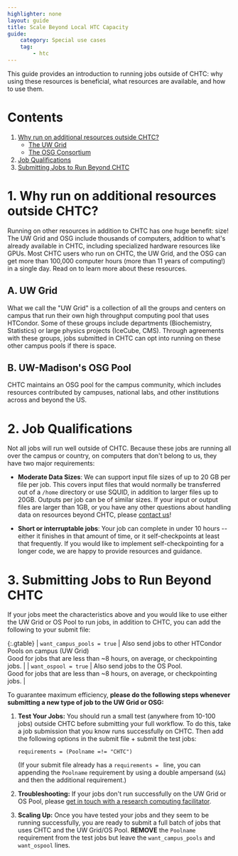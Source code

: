 ```yaml
---
highlighter: none
layout: guide
title: Scale Beyond Local HTC Capacity
guide:
    category: Special use cases
    tag:
        - htc
---
```



This guide provides an introduction to running jobs outside of CHTC: why
using these resources is beneficial, what resources are available, and
how to use them.

Contents
========

1.  [Why run on additional resources outside CHTC?](#why)
    -   [The UW Grid](#uw)
    -   [The OSG Consortium](#osg)
2.  [Job Qualifications](#job)
3.  [Submitting Jobs to Run Beyond CHTC](#submit)


<span name="why"></span>

**1. Why run on additional resources outside CHTC?**
================================================

Running on other resources in addition to CHTC has one huge benefit:
size! The UW Grid and OSG include thousands of computers,
addition to what\'s already available in CHTC, including specialized 
hardware resources like GPUs. Most CHTC users who run
on CHTC, the UW Grid, and the OSG can get more than 100,000 computer
hours (more than 11 years of computing!) in a single day. Read on to
learn more about these resources.

<span name="uw"></span>

A. UW Grid
--------------

What we call the \"UW Grid\" is a collection of all the groups and
centers on campus that run their own high throughput computing pool that
uses HTCondor. Some of these groups include departments (Biochemistry,
Statistics) or large physics projects (IceCube, CMS). Through agreements
with these groups, jobs submitted in CHTC can opt into running on these
other campus pools if there is space.

<span name="osg"></span>

B. UW-Madison's OSG Pool
------------------------------

CHTC maintains an OSG pool for the campus community, which includes 
resources contributed by campuses, national labs, and other institutions 
across and beyond the US.


<span name="job"></span>

**2. Job Qualifications**
=====================

Not all jobs will run well outside of CHTC. Because these jobs are
running all over the campus or country, on computers that don\'t belong
to us, they have two major requirements:

-   **Moderate Data Sizes**: We can support input file sizes of up to 
	20 GB per file per job. This covers input files that would normally be 
	transferred out of a `/home` directory or use SQUID, in addition to larger 
	files up to 20GB. Outputs per job can be of similar sizes. If your input or 
	output files are larger than 1GB, or you have any other questions about 
	handling data on resources beyond CHTC, please [contact us](mailto:chtc@cs.wisc.edu)! 

-   **Short or interruptable jobs**: Your job can complete in under 10 hours
    \-- either it finishes in that amount of time, or it
    self-checkpoints at least that frequently. If you would like to implement
    self-checkpointing for a longer code, we are happy to provide resources 
    and guidance. 


<span name="submit"></span>

**3. Submitting Jobs to Run Beyond CHTC**
=====================================

If your jobs meet the characteristics above and you would like to use
either the UW Grid or OS Pool to run jobs, in addition to CHTC, you can add
the following to your submit file:

{:.gtable}
  | `want_campus_pools = true` | Also send jobs to other HTCondor Pools on campus (UW Grid)<br>Good for jobs that are less than \~8 hours, on average, or checkpointing jobs. |
  | `want_ospool = true`  | Also send jobs to the OS Pool. <br> Good for jobs that are less than \~8 hours, on average, or checkpointing jobs. |

To guarantee maximum efficiency, **please do the following steps
whenever submitting a new type of job to the UW Grid or OSG:**

1.  **Test Your Jobs:** You should run a small test (anywhere from
    10-100 jobs) outside CHTC before submitting your full workflow. To
    do this, take a job submission that you know runs successfully on
    CHTC. Then add the following options in the submit file + submit the
    test jobs:

    ``` {.sub}
    requirements = (Poolname =!= "CHTC")
    ```

    (If your submit file already has a `requirements = ` line, you can
    appending the `Poolname` requirement by using a double ampersand
    (`&&`) and then the additional requirement.)

2.  **Troubleshooting:** If your jobs don\'t run successfully on the UW
    Grid or OS Pool, please [get in touch with a research computing
    facilitator](get-help.html).  
    
3.  **Scaling Up:** Once you have tested your jobs and they seem to be
    running successfully, you are ready to submit a full batch of jobs
    that uses CHTC and the UW Grid/OS Pool. **REMOVE** the `Poolname`
    requirement from the test jobs but leave the `want_campus_pools` and
    `want_ospool` lines.

